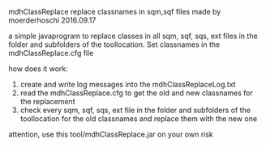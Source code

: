 mdhClassReplace
replace classnames in sqm,sqf files
made by moerderhoschi
2016.09.17

a simple javaprogram to replace classes in all sqm, sqf, sqs, ext files in the folder and subfolders of the toollocation. Set classnames in the mdhClassReplace.cfg file

how does it work:
1. create and write log messages into the mdhClassReplaceLog.txt
2. read the mdhClassReplace.cfg to get the old and new classnames for the replacement
3. check every sqm, sqf, sqs, ext file in the folder and subfolders of the toollocation for the old classnames and replace them with the new one

attention, use this tool/mdhClassReplace.jar on your own risk
